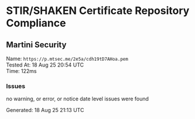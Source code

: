 # STIR/SHAKEN Certificate Repository Compliance

## Martini Security

Name: `https://p.mtsec.me/2e5a/cdh19tD7AHoa.pem`\
Tested At: 18 Aug 25 20:54 UTC\
Time: 122ms

### Issues

no warning, or error, or notice date level issues were found

Generated: 18 Aug 25 21:13 UTC